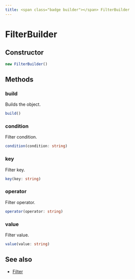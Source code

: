 ```yaml
---
title: <span class="badge builder"></span> FilterBuilder
---
```

# <span class="badge builder"></span> FilterBuilder

## Constructor

```typescript
new FilterBuilder()
```
## Methods

### <span class="badge object-method"></span> build

Builds the object.

```typescript
build()
```

### <span class="badge object-method"></span> condition

Filter condition.

```typescript
condition(condition: string)
```

### <span class="badge object-method"></span> key

Filter key.

```typescript
key(key: string)
```

### <span class="badge object-method"></span> operator

Filter operator.

```typescript
operator(operator: string)
```

### <span class="badge object-method"></span> value

Filter value.

```typescript
value(value: string)
```

## See also

 * <span class="badge object-type-interface"></span> [Filter](./object-Filter.md)
